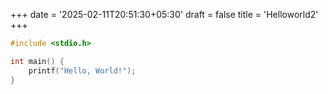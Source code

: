 +++
date = '2025-02-11T20:51:30+05:30'
draft = false
title = 'Helloworld2'
+++


```c
#include <stdio.h>

int main() {
    printf("Hello, World!");
}
```
